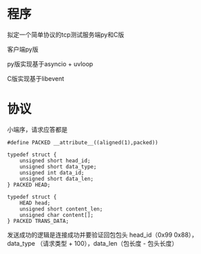# 程序

拟定一个简单协议的tcp测试服务端py和C版

客户端py版

py版实现基于asyncio + uvloop

C版实现基于libevent


# 协议

小端序，请求应答都是

	#define PACKED __attribute__((aligned(1),packed))

	typedef struct {
		unsigned short head_id;
		unsigned short data_type;
		unsigned int data_id;
		unsigned short data_len;
	} PACKED HEAD; 

	typedef struct {
		HEAD head;
		unsigned short content_len;
		unsigned char content[];
	} PACKED TRANS_DATA; 

发送成功的逻辑是连接成功并要验证回包包头 head_id（0x99 0x88），data_type （请求类型 + 100），data_len（包长度 - 包头长度）

